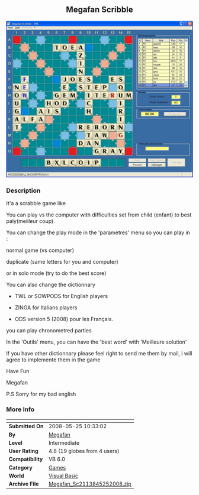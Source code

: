 ﻿<div align="center">

## Megafan Scribble

<img src="PIC200852545475278.JPG">
</div>

### Description

It'a a scrabble game like

You can play vs the computer with difficulties set from child (enfant) to best paly(meiileur coup).

You can change the play mode in the 'parametres' menu so you can play in :

normal game (vs computer)

duplicate (same letters for you and computer)

or in solo mode (try to do the best score)

You can also change the dictionnary

- TWL or SOWPODS for English players

- ZINGA for Italians players

- ODS version 5 (2008) pour les Fran&#231;ais.

you can play chronometred parties

In the 'Outils' menu, you can have the 'best word' with 'Meilleure solution'

If you have other dictionnary please feel right to send me them by mail, i will agree to implemente them in the game

Have Fun

Megafan

P.S Sorry for my bad english
 
### More Info
 


<span>             |<span>
---                |---
**Submitted On**   |2008-05-25 10:33:02
**By**             |[Megafan](https://github.com/Planet-Source-Code/PSCIndex/blob/master/ByAuthor/megafan.md)
**Level**          |Intermediate
**User Rating**    |4.8 (19 globes from 4 users)
**Compatibility**  |VB 6\.0
**Category**       |[Games](https://github.com/Planet-Source-Code/PSCIndex/blob/master/ByCategory/games__1-38.md)
**World**          |[Visual Basic](https://github.com/Planet-Source-Code/PSCIndex/blob/master/ByWorld/visual-basic.md)
**Archive File**   |[Megafan\_Sc2113845252008\.zip](https://github.com/Planet-Source-Code/megafan-megafan-scribble__1-70579/archive/master.zip)








